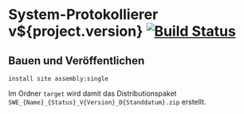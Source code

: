 System-Protokollierer v${project.version} [![Build Status](https://travis-ci.org/datenverteiler/de.bsvrz.pat.sysprot.svg?branch=develop)](https://travis-ci.org/datenverteiler/de.bsvrz.pat.sysprot)
==================


Bauen und Veröffentlichen
-------------------------

    install site assembly:single

Im Ordner `target` wird damit das Distributionspaket
`SWE_{Name}_{Status}_V{Version}_D{Standdatum}.zip` erstellt.
